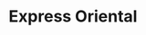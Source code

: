 ---
title: "Express Oriental"
url: /villaviciosa-de-odon/express-oriental/
shop: tienda de variedades
---